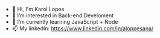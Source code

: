 - 👋 Hi, I'm Karol Lopes
- 👀 I’m interested in Back-end Develoment
- 🌱 I’m currently learning JavaScript + Node
- 📫 My linkedln: https://www.linkedin.com/in/aloppesana/

<!---
aniteart/aniteart is a ✨ special ✨ repository because its `README.md` (this file) appears on your GitHub profile.
You can click the Preview link to take a look at your changes.
--->
